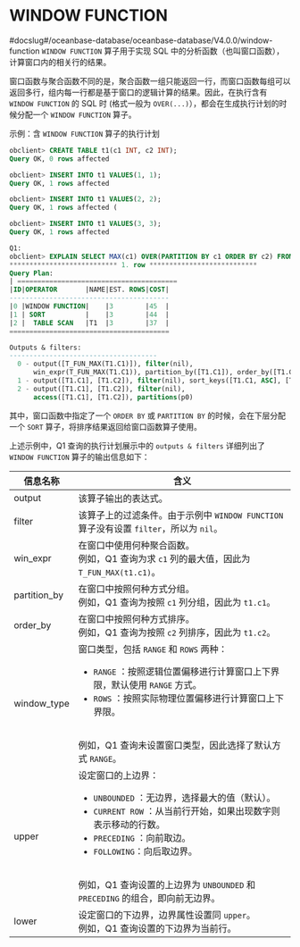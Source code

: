 # WINDOW FUNCTION 
#docslug#/oceanbase-database/oceanbase-database/V4.0.0/window-function
`WINDOW FUNCTION` 算子用于实现 SQL 中的分析函数（也叫窗口函数），计算窗口内的相关行的结果。

窗口函数与聚合函数不同的是，聚合函数一组只能返回一行，而窗口函数每组可以返回多行，组内每一行都是基于窗口的逻辑计算的结果。因此，在执行含有 `WINDOW FUNCTION` 的 SQL 时 (格式一般为 `OVER(...)`），都会在生成执行计划的时候分配一个 `WINDOW FUNCTION` 算子。

示例：含 `WINDOW FUNCTION` 算子的执行计划

```sql
obclient> CREATE TABLE t1(c1 INT, c2 INT);
Query OK, 0 rows affected 

obclient> INSERT INTO t1 VALUES(1, 1);
Query OK, 1 rows affected 

obclient> INSERT INTO t1 VALUES(2, 2);
Query OK, 1 rows affected (

obclient> INSERT INTO t1 VALUES(3, 3);
Query OK, 1 rows affected 

Q1: 
obclient> EXPLAIN SELECT MAX(c1) OVER(PARTITION BY c1 ORDER BY c2) FROM t1\G
*************************** 1. row ***************************
Query Plan:
| ========================================
|ID|OPERATOR       |NAME|EST. ROWS|COST|
----------------------------------------
|0 |WINDOW FUNCTION|    |3        |45  |
|1 | SORT          |    |3        |44  |
|2 |  TABLE SCAN   |T1  |3        |37  |
========================================

Outputs & filters: 
-------------------------------------
  0 - output([T_FUN_MAX(T1.C1)]), filter(nil), 
      win_expr(T_FUN_MAX(T1.C1)), partition_by([T1.C1]), order_by([T1.C2, ASC]), window_type(RANGE), upper(UNBOUNDED PRECEDING), lower(CURRENT ROW)
  1 - output([T1.C1], [T1.C2]), filter(nil), sort_keys([T1.C1, ASC], [T1.C2, ASC])
  2 - output([T1.C1], [T1.C2]), filter(nil), 
      access([T1.C1], [T1.C2]), partitions(p0)
```



其中，窗口函数中指定了一个 `ORDER BY` 或 `PARTITION BY` 的时候，会在下层分配一个 `SORT` 算子，将排序结果返回给窗口函数算子使用。

上述示例中，Q1 查询的执行计划展示中的 `outputs & filters` 详细列出了 `WINDOW FUNCTION` 算子的输出信息如下：


|   **信息名称**  |      **含义**     |
|--------------|--------------------|
| output       | 该算子输出的表达式。   |
| filter       | 该算子上的过滤条件。由于示例中 `WINDOW FUNCTION` 算子没有设置 `filter`，所以为 `nil`。    |
| win_expr     | 在窗口中使用何种聚合函数。<br>例如，Q1 查询为求 `c1` 列的最大值，因此为 `T_FUN_MAX(t1.c1)`。    |
| partition_by | 在窗口中按照何种方式分组。<br>例如，Q1 查询为按照 `c1` 列分组，因此为 `t1.c1`。  |
| order_by     | 在窗口中按照何种方式排序。<br>例如，Q1 查询为按照 `c2` 列排序，因此为 `t1.c2`。  |
| window_type  | 窗口类型，包括 `RANGE` 和 `ROWS` 两种： <ul><li> `RANGE` ：按照逻辑位置偏移进行计算窗口上下界限，默认使用 `RANGE` 方式。</li>   <li> `ROWS` ：按照实际物理位置偏移进行计算窗口上下界限。 </li> </ul><br>例如，Q1 查询未设置窗口类型，因此选择了默认方式 `RANGE`。|
| upper        | 设定窗口的上边界： <ul><li> `UNBOUNDED` ：无边界，选择最大的值（默认）。</li>   <li> `CURRENT ROW` ：从当前行开始，如果出现数字则表示移动的行数。 </li>  <li>`PRECEDING` ：向前取边。</li>  <li>`FOLLOWING`：向后取边界。</li> </ul><br> 例如，Q1 查询设置的上边界为 `UNBOUNDED` 和 `PRECEDING` 的组合，即向前无边界。 |
| lower        | 设定窗口的下边界，边界属性设置同 `upper`。<br>例如，Q1 查询设置的下边界为当前行。    |